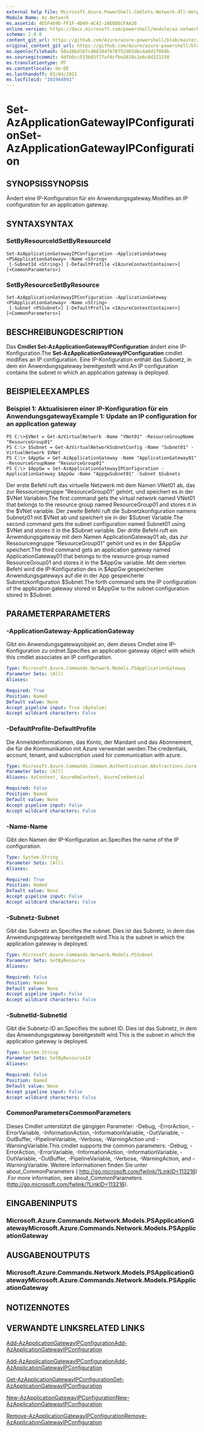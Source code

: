 ```yaml
---
external help file: Microsoft.Azure.PowerShell.Cmdlets.Network.dll-Help.xml
Module Name: Az.Network
ms.assetid: 4D5F469D-FF1F-4D49-AC42-26E6DECFAA26
online version: https://docs.microsoft.com/powershell/module/az.network/set-azapplicationgatewayipconfiguration
schema: 2.0.0
content_git_url: https://github.com/Azure/azure-powershell/blob/master/src/Network/Network/help/Set-AzApplicationGatewayIPConfiguration.md
original_content_git_url: https://github.com/Azure/azure-powershell/blob/master/src/Network/Network/help/Set-AzApplicationGatewayIPConfiguration.md
ms.openlocfilehash: b8a38bd16fcd08104f678752d03dbc4a6d1f054b
ms.sourcegitcommit: 4dfb0cc533b83f77afdcfbe2618c1e6c8d221330
ms.translationtype: MT
ms.contentlocale: de-DE
ms.lasthandoff: 03/04/2021
ms.locfileid: "101944891"
---
```

# <span data-ttu-id="2bb4f-101">Set-AzApplicationGatewayIPConfiguration</span><span class="sxs-lookup"><span data-stu-id="2bb4f-101">Set-AzApplicationGatewayIPConfiguration</span></span>

## <span data-ttu-id="2bb4f-102">SYNOPSIS</span><span class="sxs-lookup"><span data-stu-id="2bb4f-102">SYNOPSIS</span></span>
<span data-ttu-id="2bb4f-103">Ändert eine IP-Konfiguration für ein Anwendungsgateway.</span><span class="sxs-lookup"><span data-stu-id="2bb4f-103">Modifies an IP configuration for an application gateway.</span></span>

## <span data-ttu-id="2bb4f-104">SYNTAX</span><span class="sxs-lookup"><span data-stu-id="2bb4f-104">SYNTAX</span></span>

### <span data-ttu-id="2bb4f-105">SetByResourceId</span><span class="sxs-lookup"><span data-stu-id="2bb4f-105">SetByResourceId</span></span>
```
Set-AzApplicationGatewayIPConfiguration -ApplicationGateway <PSApplicationGateway> -Name <String>
 [-SubnetId <String>] [-DefaultProfile <IAzureContextContainer>] [<CommonParameters>]
```

### <span data-ttu-id="2bb4f-106">SetByResource</span><span class="sxs-lookup"><span data-stu-id="2bb4f-106">SetByResource</span></span>
```
Set-AzApplicationGatewayIPConfiguration -ApplicationGateway <PSApplicationGateway> -Name <String>
 [-Subnet <PSSubnet>] [-DefaultProfile <IAzureContextContainer>] [<CommonParameters>]
```

## <span data-ttu-id="2bb4f-107">BESCHREIBUNG</span><span class="sxs-lookup"><span data-stu-id="2bb4f-107">DESCRIPTION</span></span>
<span data-ttu-id="2bb4f-108">Das **Cmdlet Set-AzApplicationGatewayIPConfiguration** ändert eine IP-Konfiguration.</span><span class="sxs-lookup"><span data-stu-id="2bb4f-108">The **Set-AzApplicationGatewayIPConfiguration** cmdlet modifies an IP configuration.</span></span>
<span data-ttu-id="2bb4f-109">Eine IP-Konfiguration enthält das Subnetz, in dem ein Anwendungsgateway bereitgestellt wird.</span><span class="sxs-lookup"><span data-stu-id="2bb4f-109">An IP configuration contains the subnet in which an application gateway is deployed.</span></span>

## <span data-ttu-id="2bb4f-110">BEISPIELE</span><span class="sxs-lookup"><span data-stu-id="2bb4f-110">EXAMPLES</span></span>

### <span data-ttu-id="2bb4f-111">Beispiel 1: Aktualisieren einer IP-Konfiguration für ein Anwendungsgateway</span><span class="sxs-lookup"><span data-stu-id="2bb4f-111">Example 1: Update an IP configuration for an application gateway</span></span>
```
PS C:\>$VNet = Get-AzVirtualNetwork -Name "VNet01" -ResourceGroupName "ResourceGroup01"
PS C:\> $Subnet = Get-AzVirtualNetworkSubnetConfig -Name "Subnet01" -VirtualNetwork $VNet 
PS C:\> $AppGw = Get-AzApplicationGateway -Name "ApplicationGateway01" -ResourceGroupName "ResourceGroup01"
PS C:\> $AppGw = Set-AzApplicationGatewayIPConfiguration -ApplicationGateway $AppGw -Name "AppgwSubnet01" -Subnet $Subnets
```

<span data-ttu-id="2bb4f-112">Der erste Befehl ruft das virtuelle Netzwerk mit dem Namen VNet01 ab, das zur Ressourcengruppe "ResourceGroup01" gehört, und speichert es in der $VNet Variablen.</span><span class="sxs-lookup"><span data-stu-id="2bb4f-112">The first command gets the virtual network named VNet01 that belongs to the resource group named ResourceGroup01 and stores it in the $VNet variable.</span></span>
<span data-ttu-id="2bb4f-113">Der zweite Befehl ruft die Subnetzkonfiguration namens Subnetz01 mit $VNet ab und speichert sie in der $Subnet Variable.</span><span class="sxs-lookup"><span data-stu-id="2bb4f-113">The second command gets the subnet configuration named Subnet01 using $VNet and stores it in the $Subnet variable.</span></span>
<span data-ttu-id="2bb4f-114">Der dritte Befehl ruft ein Anwendungsgateway mit dem Namen ApplicationGateway01 ab, das zur Ressourcengruppe "ResourceGroup01" gehört und es in der $AppGw speichert.</span><span class="sxs-lookup"><span data-stu-id="2bb4f-114">The third command gets an application gateway named ApplicationGateway01 that belongs to the resource group named ResourceGroup01 and stores it in the $AppGw variable.</span></span>
<span data-ttu-id="2bb4f-115">Mit dem vierten Befehl wird die IP-Konfiguration des in $AppGw gespeicherten Anwendungsgateways auf die in der App gespeicherte Subnetzkonfiguration $Subnet.</span><span class="sxs-lookup"><span data-stu-id="2bb4f-115">The forth command sets the IP configuration of the application gateway stored in $AppGw to the subnet configuration stored in $Subnet.</span></span>

## <span data-ttu-id="2bb4f-116">PARAMETER</span><span class="sxs-lookup"><span data-stu-id="2bb4f-116">PARAMETERS</span></span>

### <span data-ttu-id="2bb4f-117">-ApplicationGateway</span><span class="sxs-lookup"><span data-stu-id="2bb4f-117">-ApplicationGateway</span></span>
<span data-ttu-id="2bb4f-118">Gibt ein Anwendungsgatewayobjekt an, dem dieses Cmdlet eine IP-Konfiguration zu ordnet.</span><span class="sxs-lookup"><span data-stu-id="2bb4f-118">Specifies an application gateway object with which this cmdlet associates an IP configuration.</span></span>

```yaml
Type: Microsoft.Azure.Commands.Network.Models.PSApplicationGateway
Parameter Sets: (All)
Aliases:

Required: True
Position: Named
Default value: None
Accept pipeline input: True (ByValue)
Accept wildcard characters: False
```

### <span data-ttu-id="2bb4f-119">-DefaultProfile</span><span class="sxs-lookup"><span data-stu-id="2bb4f-119">-DefaultProfile</span></span>
<span data-ttu-id="2bb4f-120">Die Anmeldeinformationen, das Konto, der Mandant und das Abonnement, die für die Kommunikation mit Azure verwendet werden.</span><span class="sxs-lookup"><span data-stu-id="2bb4f-120">The credentials, account, tenant, and subscription used for communication with azure.</span></span>

```yaml
Type: Microsoft.Azure.Commands.Common.Authentication.Abstractions.Core.IAzureContextContainer
Parameter Sets: (All)
Aliases: AzContext, AzureRmContext, AzureCredential

Required: False
Position: Named
Default value: None
Accept pipeline input: False
Accept wildcard characters: False
```

### <span data-ttu-id="2bb4f-121">-Name</span><span class="sxs-lookup"><span data-stu-id="2bb4f-121">-Name</span></span>
<span data-ttu-id="2bb4f-122">Gibt den Namen der IP-Konfiguration an.</span><span class="sxs-lookup"><span data-stu-id="2bb4f-122">Specifies the name of the IP configuration.</span></span>

```yaml
Type: System.String
Parameter Sets: (All)
Aliases:

Required: True
Position: Named
Default value: None
Accept pipeline input: False
Accept wildcard characters: False
```

### <span data-ttu-id="2bb4f-123">-Subnetz</span><span class="sxs-lookup"><span data-stu-id="2bb4f-123">-Subnet</span></span>
<span data-ttu-id="2bb4f-124">Gibt das Subnetz an.</span><span class="sxs-lookup"><span data-stu-id="2bb4f-124">Specifies the subnet.</span></span>
<span data-ttu-id="2bb4f-125">Dies ist das Subnetz, in dem das Anwendungsgateway bereitgestellt wird.</span><span class="sxs-lookup"><span data-stu-id="2bb4f-125">This is the subnet in which the application gateway is deployed.</span></span>

```yaml
Type: Microsoft.Azure.Commands.Network.Models.PSSubnet
Parameter Sets: SetByResource
Aliases:

Required: False
Position: Named
Default value: None
Accept pipeline input: False
Accept wildcard characters: False
```

### <span data-ttu-id="2bb4f-126">-SubnetId</span><span class="sxs-lookup"><span data-stu-id="2bb4f-126">-SubnetId</span></span>
<span data-ttu-id="2bb4f-127">Gibt die Subnetz-ID an.</span><span class="sxs-lookup"><span data-stu-id="2bb4f-127">Specifies the subnet ID.</span></span>
<span data-ttu-id="2bb4f-128">Dies ist das Subnetz, in dem das Anwendungsgateway bereitgestellt wird.</span><span class="sxs-lookup"><span data-stu-id="2bb4f-128">This is the subnet in which the application gateway is deployed.</span></span>

```yaml
Type: System.String
Parameter Sets: SetByResourceId
Aliases:

Required: False
Position: Named
Default value: None
Accept pipeline input: False
Accept wildcard characters: False
```

### <span data-ttu-id="2bb4f-129">CommonParameters</span><span class="sxs-lookup"><span data-stu-id="2bb4f-129">CommonParameters</span></span>
<span data-ttu-id="2bb4f-130">Dieses Cmdlet unterstützt die gängigen Parameter: -Debug, -ErrorAction, -ErrorVariable, -InformationAction, -InformationVariable, -OutVariable, -OutBuffer, -PipelineVariable, -Verbose, -WarningAction und -WarningVariable.</span><span class="sxs-lookup"><span data-stu-id="2bb4f-130">This cmdlet supports the common parameters: -Debug, -ErrorAction, -ErrorVariable, -InformationAction, -InformationVariable, -OutVariable, -OutBuffer, -PipelineVariable, -Verbose, -WarningAction, and -WarningVariable.</span></span> <span data-ttu-id="2bb4f-131">Weitere Informationen finden Sie unter about_CommonParameters ( http://go.microsoft.com/fwlink/?LinkID=113216) .</span><span class="sxs-lookup"><span data-stu-id="2bb4f-131">For more information, see about_CommonParameters (http://go.microsoft.com/fwlink/?LinkID=113216).</span></span>

## <span data-ttu-id="2bb4f-132">EINGABEN</span><span class="sxs-lookup"><span data-stu-id="2bb4f-132">INPUTS</span></span>

### <span data-ttu-id="2bb4f-133">Microsoft.Azure.Commands.Network.Models.PSApplicationGateway</span><span class="sxs-lookup"><span data-stu-id="2bb4f-133">Microsoft.Azure.Commands.Network.Models.PSApplicationGateway</span></span>

## <span data-ttu-id="2bb4f-134">AUSGABEN</span><span class="sxs-lookup"><span data-stu-id="2bb4f-134">OUTPUTS</span></span>

### <span data-ttu-id="2bb4f-135">Microsoft.Azure.Commands.Network.Models.PSApplicationGateway</span><span class="sxs-lookup"><span data-stu-id="2bb4f-135">Microsoft.Azure.Commands.Network.Models.PSApplicationGateway</span></span>

## <span data-ttu-id="2bb4f-136">NOTIZEN</span><span class="sxs-lookup"><span data-stu-id="2bb4f-136">NOTES</span></span>

## <span data-ttu-id="2bb4f-137">VERWANDTE LINKS</span><span class="sxs-lookup"><span data-stu-id="2bb4f-137">RELATED LINKS</span></span>

[<span data-ttu-id="2bb4f-138">Add-AzApplicationGatewayIPConfiguration</span><span class="sxs-lookup"><span data-stu-id="2bb4f-138">Add-AzApplicationGatewayIPConfiguration</span></span>](./Add-AzApplicationGatewayIPConfiguration.md)

[<span data-ttu-id="2bb4f-139">Add-AzApplicationGatewayIPConfiguration</span><span class="sxs-lookup"><span data-stu-id="2bb4f-139">Add-AzApplicationGatewayIPConfiguration</span></span>](./Add-AzApplicationGatewayIPConfiguration.md)

[<span data-ttu-id="2bb4f-140">Get-AzApplicationGatewayIPConfiguration</span><span class="sxs-lookup"><span data-stu-id="2bb4f-140">Get-AzApplicationGatewayIPConfiguration</span></span>](./Get-AzApplicationGatewayIPConfiguration.md)

[<span data-ttu-id="2bb4f-141">New-AzApplicationGatewayIPConfiguration</span><span class="sxs-lookup"><span data-stu-id="2bb4f-141">New-AzApplicationGatewayIPConfiguration</span></span>](./New-AzApplicationGatewayIPConfiguration.md)

[<span data-ttu-id="2bb4f-142">Remove-AzApplicationGatewayIPConfiguration</span><span class="sxs-lookup"><span data-stu-id="2bb4f-142">Remove-AzApplicationGatewayIPConfiguration</span></span>](./Remove-AzApplicationGatewayIPConfiguration.md)


